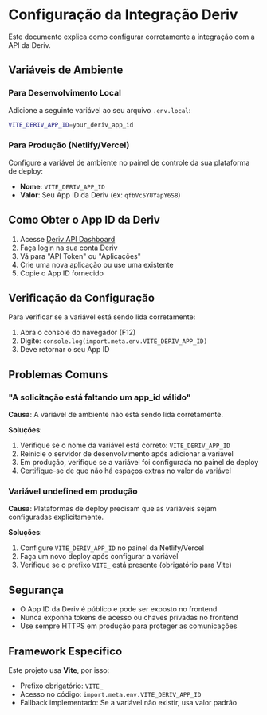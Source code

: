 # Configuração da Integração Deriv

Este documento explica como configurar corretamente a integração com a API da Deriv.

## Variáveis de Ambiente

### Para Desenvolvimento Local

Adicione a seguinte variável ao seu arquivo `.env.local`:

```bash
VITE_DERIV_APP_ID=your_deriv_app_id
```

### Para Produção (Netlify/Vercel)

Configure a variável de ambiente no painel de controle da sua plataforma de deploy:

- **Nome**: `VITE_DERIV_APP_ID`
- **Valor**: Seu App ID da Deriv (ex: `qfbVc5YUYapY6S8`)

## Como Obter o App ID da Deriv

1. Acesse [Deriv API Dashboard](https://app.deriv.com/account/api-token)
2. Faça login na sua conta Deriv
3. Vá para "API Token" ou "Aplicações"
4. Crie uma nova aplicação ou use uma existente
5. Copie o App ID fornecido

## Verificação da Configuração

Para verificar se a variável está sendo lida corretamente:

1. Abra o console do navegador (F12)
2. Digite: `console.log(import.meta.env.VITE_DERIV_APP_ID)`
3. Deve retornar o seu App ID

## Problemas Comuns

### "A solicitação está faltando um app_id válido"

**Causa**: A variável de ambiente não está sendo lida corretamente.

**Soluções**:
1. Verifique se o nome da variável está correto: `VITE_DERIV_APP_ID`
2. Reinicie o servidor de desenvolvimento após adicionar a variável
3. Em produção, verifique se a variável foi configurada no painel de deploy
4. Certifique-se de que não há espaços extras no valor da variável

### Variável undefined em produção

**Causa**: Plataformas de deploy precisam que as variáveis sejam configuradas explicitamente.

**Soluções**:
1. Configure `VITE_DERIV_APP_ID` no painel da Netlify/Vercel
2. Faça um novo deploy após configurar a variável
3. Verifique se o prefixo `VITE_` está presente (obrigatório para Vite)

## Segurança

- O App ID da Deriv é público e pode ser exposto no frontend
- Nunca exponha tokens de acesso ou chaves privadas no frontend
- Use sempre HTTPS em produção para proteger as comunicações

## Framework Específico

Este projeto usa **Vite**, por isso:
- Prefixo obrigatório: `VITE_`
- Acesso no código: `import.meta.env.VITE_DERIV_APP_ID`
- Fallback implementado: Se a variável não existir, usa valor padrão